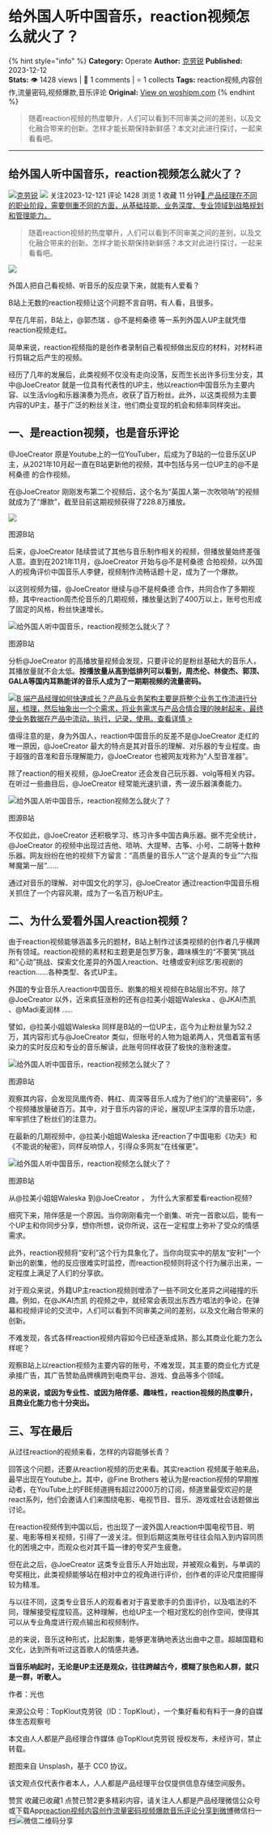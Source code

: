 # 给外国人听中国音乐，reaction视频怎么就火了？
{% hint style="info" %}
**Category:** Operate
**Author:** [克劳锐](https://www.woshipm.com/u/1439338)
**Published:** 2023-12-12  
**Stats:** 👁️ 1428 views | 💬 1 comments | ⭐ 1 collects
**Tags:** reaction视频,内容创作,流量密码,视频爆款,音乐评论
**Original:** [View on woshipm.com](https://www.woshipm.com/operate/5956819.html)
{% endhint %}
> 随着reaction视频的热度攀升，人们可以看到不同审美之间的差别，以及文化融合带来的创新。怎样才能长期保持新鲜感？本文对此进行探讨，一起来看看吧。

---

## 给外国人听中国音乐，reaction视频怎么就火了？

[![](https://image.woshipm.com/wp-files/2022/06/NDd55yxXBEbyKfqbpICF.jpeg!/both/72x72)](https://www.woshipm.com/u/1439338)[克劳锐](https://www.woshipm.com/u/1439338) ![](https://static.woshipm.com/tag/1122_1@2x.png) 关注2023-12-121 评论 1428 浏览 1 收藏 11 分钟[🔗 产品经理在不同的职业阶段，需要侧重不同的方面，从基础技能、业务深度、专业领域到战略规划和管理能力。](https://ke.qidianla.com/courses/90pm)

> 随着reaction视频的热度攀升，人们可以看到不同审美之间的差别，以及文化融合带来的创新。怎样才能长期保持新鲜感？本文对此进行探讨，一起来看看吧。

![](https://image.woshipm.com/2023/04/13/2efa9884-d9eb-11ed-bd74-00163e0b5ff3.jpg)

外国人把自己看视频、听音乐的反应录下来，就能有人爱看？

B站上无数的reaction视频让这个问题不言自明，有人看，且很多。

早在几年前，B站上，@郭杰瑞 、@不是柯桑德 等一系列外国人UP主就凭借reaction视频走红。

简单来说，reaction视频指的是创作者录制自己看视频做出反应的材料，对材料进行剪辑之后产生的视频。

经历了几年的发展后，此类视频不仅没有走向没落，反而生长出许多衍生分支，其中@JoeCreator 就是一位具有代表性的UP主，他以reaction中国音乐为主要内容、以生活vlog和乐器演奏为亮点，收获了百万粉丝。此外，以这类视频为主要内容的UP主，基于广泛的粉丝关注，他们商业变现的机会和频率同样突出。

## 一、是reaction视频，也是音乐评论

@JoeCreator 原是Youtube上的一位YouTuber，后成为了B站的一位音乐区UP主，从2021年10月起一直在B站更新他的视频，其中包括与另一位UP主的@不是柯桑德 的合作视频。

在@JoeCreator 刚刚发布第二个视频后，这个名为“英国人第一次吹唢呐”的视频就成为了“爆款”，截至目前这期视频获得了228.8万播放。

![](https://image.yunyingpai.com/wp/2023/12/fJ78r0kOmljdlSYVYkLJ.png)

图源B站

后来，@JoeCreator 陆续尝试了其他与音乐制作相关的视频，但播放量始终差强人意。直到在2021年11月，@JoeCreator 开始与@不是柯桑德 合拍视频，以外国人的视角评价中国音乐人李健，视频制作流畅话题十足，成为了一个爆款。

以这则视频为锚，@JoeCreator 继续与@不是柯桑德 合作，共同合作了多期视频，其中reaction周杰伦音乐的几期视频，播放量达到了400万以上，账号也形成了固定的风格，粉丝快速增长。

![给外国人听中国音乐，reaction视频怎么就火了？](https://image.yunyingpai.com/wp/2023/12/YOXCAdIS9ScikDQEqdlf.png)

图源B站

分析@JoeCreator 的高播放量视频会发现，只要评论的是粉丝基础大的音乐人，其播放量就不会太低。**按播放量从高到低排列可以看到，周杰伦、林俊杰、郭顶、GALA等国内耳熟能详的音乐人成为了一期期视频的流量密码。**

[![](https://image.woshipm.com/2023/08/02/a53a469e-30e3-11ee-88e7-00163e0b5ff3.png)B 端产品经理如何快速成长？产品与业务架构主要是将整个业务工作流进行分层，梳理，然后抽象出一个个需求，将业务需求与产品合情合理的映射起来，最终使业务数据在产品中流动，执行，记录，使用。查看详情 >](https://ke.qidianla.com/courses/bcpm)

值得注意的是，身为外国人，reaction中国音乐的反差不是@JoeCreator 走红的唯一原因，@JoeCreator 最大的特点是其对音乐的理解、对乐器的专业程度。由于超强的音准和音乐理解能力，@JoeCreator 也被网友戏称为“人型音准器”。

除了reaction的相关视频，@JoeCreator 还会发自己玩乐器、volg等相关内容。在听过一些曲目后，@JoeCreator 经常能光速扒谱，秀一波乐器演奏能力。

![给外国人听中国音乐，reaction视频怎么就火了？](https://image.yunyingpai.com/wp/2023/12/jZVX1zaflWcNleO2ZWcW.png)

图源B站

不仅如此，@JoeCreator 还积极学习、练习许多中国古典乐器。据不完全统计，@JoeCreator 的视频中出现过吉他、唢呐、大提琴、古筝、小号、二胡等十数种乐器。网友纷纷在他的视频下方留言：“高质量的音乐人”“这个是真的专业”“六指琴魔第一层”……

通过对音乐的理解、对中国文化的学习，@JoeCreator 通过reaction中国音乐相关抓住了一个内容风潮，成为了一名百万粉UP主。

## 二、为什么爱看外国人reaction视频？

由于reaction视频能够涵盖多元的题材，B站上制作过该类视频的创作者几乎横跨所有领域。reaction视频的素材和主题更是包罗万象，趣味横生的“不要笑”挑战和“心动”挑战、探索文化差异的外国人reaction、吐槽或安利综艺/影视剧的reaction……各种类型、各式UP主。

外国的专业音乐人reaction中国音乐、剧集的相关视频在B站层出不穷。除了@JoeCreator 以外，近来疯狂涨粉的还有@拉美小姐姐Waleska 、@JKAI杰凯 、@Madi麦润林 …..

譬如，@拉美小姐姐Waleska 同样是B站的一位UP主，迄今为止粉丝量为52.2万，其内容形式与@JoeCreator 类似，但账号的人物为姐弟两人，凭借着富有感染力的实时反应和专业的音乐解读，此账号同样收获了极快的涨粉速度。

![给外国人听中国音乐，reaction视频怎么就火了？](https://image.yunyingpai.com/wp/2023/12/TP9JkF66G4GRtz5TAKzO.png)

图源B站

观察其内容，会发现凤凰传奇、韩红、周深等音乐人成为了他们的“流量密码”，多个视频播放量破百万。其中，对于音乐内容的评论，展现UP主深厚的音乐功底，牢牢抓住了粉丝们的注意力。

在最新的几期视频中，@拉美小姐姐Waleska 还reaction了中国电影《功夫》和《不能说的秘密》，同样反响惊人，引得众多网友“在线催更”。

![给外国人听中国音乐，reaction视频怎么就火了？](https://image.yunyingpai.com/wp/2023/12/TT8ogl9gfnGlkMvIWGpg.png)

图源B站

从@拉美小姐姐Waleska 到@JoeCreator ， 为什么大家都爱看reaction视频?

细究下来，陪伴感是一个原因。当你刚刚看完一个剧集、听完一首歌以后，能有一个UP主和你同步分享，想你所想，说你所说，这在一定程度上弥补了受众的情感需求。

此外，reaction视频将“安利”这个行为具象化了。当你向现实中的朋友“安利”一个新出的剧集，他的反应很难实时监控，而reaction视频则将这个行为展示出来，一定程度上满足了人们的分享欲。

对于观众来说，外籍UP主reaction视频则增添了一些不同文化差异之间碰撞的乐趣。例如，在@JKAI杰凯 的视频之中，就经常会表现出东西方唱法的争论，在弹幕和视频评论的交流中，人们可以看到不同审美之间的差别，以及文化融合带来的创新。

不难发现，各式各样reaction视频内容如今已经逐渐成熟，那么其商业化能力怎么样呢？

观察B站上以reaction视频为主要内容的账号，不难发现，其主要的商业化方式是承接广告，其广告赞助品牌横跨到电商平台、游戏、食品等多个领域。

**总的来说，或因为专业性、或因为陪伴感、趣味性，reaction视频的热度攀升，且商业化能力也十分突出。**

## 三、写在最后

从过往reaction的视频来看，怎样的内容能够长青？

回答这个问题，还要从reaction视频的历史来看。其实reaction 视频属于舶来品，最早出现在Youtube上。其中，@Fine Brothers 被认为是reaction视频的早期推动者，在YouTube上的FBE频道拥有超过2000万的订阅，频道里最受欢迎的是react系列，他们会邀请人们来围绕电影、电视节目、音乐、游戏或社会话题做出讨论。

在reaction视频传到中国以后，也出现了一波外国人reaction中国电视节目、明星、电影等相关视频，引得了一波关注。但到后期这类账号往往会陷入到内容同质化的困境之中，而观众也对其千篇一律的夸奖产生疲惫。

但在此之后，@JoeCreator 这类专业音乐人开始出现，并被观众看到，与单调的夸奖相比，此类视频能够站在相对中立的视角进行评价，创作者的评论尺度把握得较为精准。

与以往不同，这类专业音乐人的观看者对于喜爱歌手的负面评价，以及唱法的不同，理解接受程度较高。这种理解，也给UP主一个相对宽松的创作空间，使得其可以从专业角度进行观点输出和视频制作。

总的来说，音乐这种形式，比起剧集，能够更准确地表达出曲中之意。超越国籍和文化，达到所有听过这首歌人的情感共通。

**当音乐响起时，无论是UP主还是观众，往往跨越古今，模糊了肤色和人群，就只是一群，听歌人。**

作者：光也

来源公众号：TopKlout克劳锐（ID：TopKlout），一个集好看和有料于一身的自媒体生态观察号

本文由人人都是产品经理合作媒体 @TopKlout克劳锐 授权发布，未经许可，禁止转载。

题图来自 Unsplash，基于 CC0 协议。

该文观点仅代表作者本人，人人都是产品经理平台仅提供信息存储空间服务。

赞赏 收藏已收藏1 点赞已赞2更多精彩内容，请关注人人都是产品经理微信公众号或下载App[reaction视频](https://www.woshipm.com/tag/reaction%e8%a7%86%e9%a2%91)[内容创作](https://www.woshipm.com/tag/%e5%86%85%e5%ae%b9%e5%88%9b%e4%bd%9c)[流量密码](https://www.woshipm.com/tag/%e6%b5%81%e9%87%8f%e5%af%86%e7%a0%81)[视频爆款](https://www.woshipm.com/tag/%e8%a7%86%e9%a2%91%e7%88%86%e6%ac%be)[音乐评论](https://www.woshipm.com/tag/%e9%9f%b3%e4%b9%90%e8%af%84%e8%ae%ba)[分享到微博](https://service.weibo.com/share/share.php?appkey=2775287854&title=给外国人听中国音乐，reaction视频怎么就火了？&url=https://www.woshipm.com/operate/5956819.html&pic=https://image.woshipm.com/2023/04/13/2efa9884-d9eb-11ed-bd74-00163e0b5ff3.jpg)微信扫一扫![微信二维码](https://api.pwmqr.com/qrcode/create/?url=https://www.woshipm.com/operate/5956819.html)分享